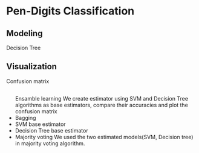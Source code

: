 <h1>Pen-Digits Classification</h1>

<h2>Modeling</h2>
Decision Tree


<h2>Visualization</h2>
Confusion matrix


<h2></h2>
<ul>
Ensamble learning
We create estimator using SVM and Decision Tree algorithms as base estimators,
compare their accuracies and plot the confusion matrix
<li>
Bagging
    <li>
      SVM base estimator
    <li>
    Decision Tree base estimator
<li>
Majority voting
We used the two estimated models(SVM, Decision tree) in majority voting algorithm.
  
</ul>

